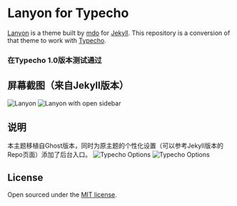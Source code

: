 # Lanyon for Typecho

[Lanyon](https://github.com/poole/lanyon) is a theme built by [mdo](https://github.com/mdo) for [Jekyll](http://jekyllrb.com/). This repository is a conversion of that theme to work with [Typecho](http://typecho.org/).

### 在Typecho 1.0版本测试通过

## 屏幕截图（来自Jekyll版本）
![Lanyon](https://f.cloud.github.com/assets/98681/1825266/be03f014-71b0-11e3-9539-876e61530e24.png)
![Lanyon with open sidebar](https://f.cloud.github.com/assets/98681/1825267/be04a914-71b0-11e3-966f-8afe9894c729.png)

## 说明
本主题移植自Ghost版本，同时为原主题的个性化设置（可以参考Jekyll版本的Repo页面）添加了后台入口。
![Typecho Options](https://ljxprime.github.io/options.png)
![Typecho Options](https://ljxprime.github.io/extra.png)

## License

Open sourced under the [MIT license](LICENSE.md).
